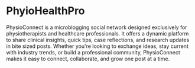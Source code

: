 # PhyioHealthPro
PhysioConnect is a microblogging social network designed exclusively for physiotherapists and healthcare professionals. It offers a dynamic platform to share clinical insights, quick tips, case reflections, and research updates in bite sized posts. Whether you're looking to exchange ideas, stay current with industry trends, or build a professional community, PhysioConnect makes it easy to connect, collaborate, and grow one post at a time.